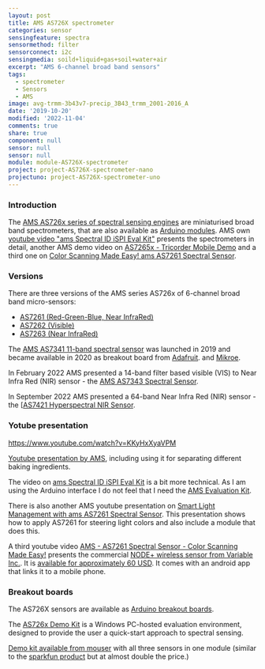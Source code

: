 ```yaml
---
layout: post
title: AMS AS726X spectrometer
categories: sensor
sensingfeature: spectra
sensormethod: filter
sensorconnect: i2c
sensingmedia: soild+liquid+gas+soil+water+air
excerpt: "AMS 6-channel broad band sensors"
tags:
  - spectrometer
  - Sensors
  - AMS
image: avg-trmm-3b43v7-precip_3B43_trmm_2001-2016_A
date: '2019-10-20'
modified: '2022-11-04'
comments: true
share: true
component: null
sensor: null
sensor: null
module: module-AS726X-spectrometer
project: project-AS726X-spectrometer-nano
projectuno: project-AS726X-spectrometer-uno
---
```


### Introduction

The [AMS AS726x series of spectral sensing engines](https://ams.com/AS7261) are miniaturised broad band spectrometers, that are also available as [Arduino modules](../../modules/module-AS726X-spectrometer). AMS own [youtube video "ams Spectral ID iSPI Eval Kit"](https://www.youtube.com/watch?v=KKyHxXyaVPM) presents the spectrometers in detail, another AMS demo video on [AS7265x - Tricorder Mobile Demo](https://www.youtube.com/watch?v=y6ccmh24BXw&t=38s) and a third one on [Color Scanning Made Easy! ams AS7261 Spectral Sensor](https://www.youtube.com/watch?v=muxw1Sb2Kn0).

### Versions

There are three versions of the AMS series AS726x of 6-channel broad band micro-sensors:

- [AS7261 (Red-Green-Blue, Near InfraRed)](https://ams.com/AS7261)
- [AS7262 (Visible)](https://ams.com/AS7262)
- [AS7263 (Near InfraRed)](https://ams.com/AS7263)

The [AMS AS7341 11-band spectral sensor](https://ams.com/ko/as7341?fbclid=IwAR3RyybhA7qlqQo8N8hP6GgB0USwy7JsjBKn_7Tohk5hR1qRGd4WeozAuhA) was launched in 2019 and became available in 2020 as breakout board from [Adafruit](https://learn.adafruit.com/adafruit-as7341-10-channel-light-color-sensor-breakout). and [Mikroe](https://www.mikroe.com/spectrometer-click).

In February 2022 AMS presented a 14-band filter based visible (VIS) to Near Infra Red (NIR) sensor - the [AMS AS7343 Spectral Sensor](https://ams.com/AS7343).

In September 2022 AMS presented a 64-band Near Infra Red (NIR) sensor - the [[AS7421 Hyperspectral NIR Sensor](https://ams.com/as7421).

### Yotube presentation

https://www.youtube.com/watch?v=KKyHxXyaVPM

[Youtube presentation by AMS](https://www.youtube.com/watch?v=y6ccmh24BXw), including using it for separating different baking ingredients.

The video on [ams Spectral ID iSPI Eval Kit](https://www.youtube.com/watch?v=KKyHxXyaVPM) is a bit more technical. As I am using the Arduino interface I do not feel that I need the [AMS Evaluation Kit](https://ams.com/as726xdemokit).

There is also another AMS youtube presentation on [Smart Light Management with ams AS7261 Spectral Sensor](https://www.youtube.com/watch?v=BWD0_Vh66Jw). This presentation shows how to apply AS7261 for steering light colors and also include a module that does this.

A third youtube video [AMS - AS7261 Spectral Sensor - Color Scanning Made Easy!](https://www.youtube.com/watch?v=ofGJlK3BU-I) presents the commercial [NODE+ wireless sensor from Variable Inc.](https://www.variableinc.com). It is [available for approximately 60 USD](https://www.variableinc.com/shop.html). It comes with an android app that links it to a mobile phone.

### Breakout boards

The AS726X sensors are available as [Arduino breakout boards](../../modules/module-AS726X-spectrometer).

The [AS726x Demo Kit](https://ams.com/as726xdemokit) is a Windows PC-hosted evaluation environment, designed to provide the user a quick-start approach to spectral sensing.

[Demo kit available from mouser](https://www.mouser.se/ProductDetail/ams/AS7265X-DEMO-KIT-V30?qs=sGAEpiMZZMt6ebhnBMWiDOYh%2FMrMJUWru3SwCgM89GEEPBr%252BOZV9NQ%3D%3D) with all three sensors in one module (similar to the [sparkfun product](https://www.sparkfun.com/products/15050) but at almost double the price.)
